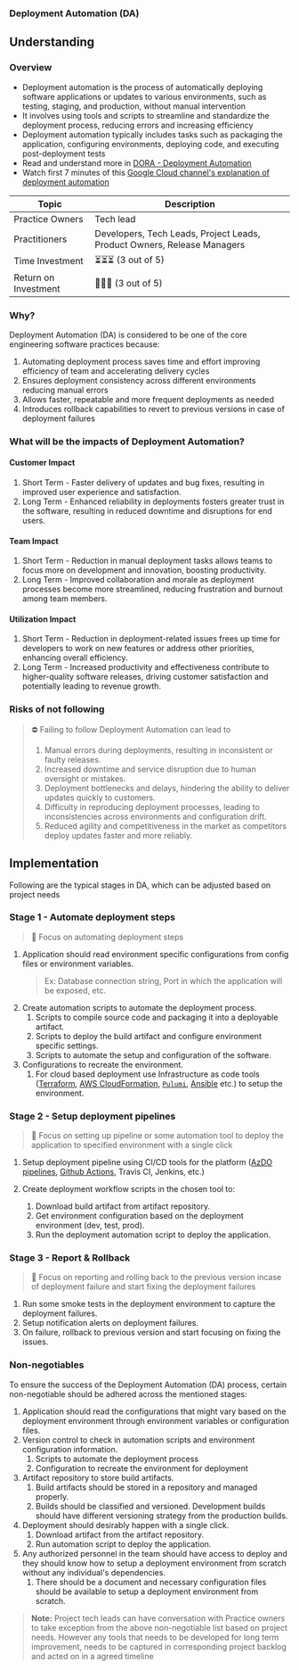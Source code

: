 ### Deployment Automation (DA)


## Understanding

### Overview

- Deployment automation is the process of automatically deploying software
  applications or updates to various environments, such as testing, staging, and
  production, without manual intervention
- It involves using tools and scripts to streamline and standardize the
  deployment process, reducing errors and increasing efficiency
- Deployment automation typically includes tasks such as packaging the
  application, configuring environments, deploying code, and executing
  post-deployment tests
- Read and understand more in
  [DORA - Deployment Automation](https://dora.dev/devops-capabilities/technical/deployment-automation/)
- Watch first 7 minutes of this
  [Google Cloud channel's explanation of deployment automation](https://www.youtube.com/watch?v=rSAkwyhpRfs)

| Topic                  | Description                                                                                                                                                                                    |
| ---------------------- | ---------------------------------------------------------------------------------------------------------------------------------------------------------------------------------------------- |
| Practice Owners        | Tech lead                                                                                                                                                                                      |
| Practitioners          | Developers, Tech Leads, Project Leads, Product Owners, Release Managers                                                                                                                        |
| Time Investment        | ⏳⏳⏳ (3 out of 5)                                                                                                                                                                            |
| Return on Investment   | 🚀🚀🚀 (3 out of 5)                                                                                                                                                                            |

### Why?

Deployment Automation (DA) is considered to be one of the core engineering
software practices because:

1. Automating deployment process saves time and effort improving efficiency of
   team and accelerating delivery cycles
2. Ensures deployment consistency across different environments reducing manual
   errors
3. Allows faster, repeatable and more frequent deployments as needed
4. Introduces rollback capabilities to revert to previous versions in case of
   deployment failures

### What will be the impacts of Deployment Automation?

#### Customer Impact

1. Short Term - Faster delivery of updates and bug fixes, resulting in improved
   user experience and satisfaction.
2. Long Term - Enhanced reliability in deployments fosters greater trust in the
   software, resulting in reduced downtime and disruptions for end users.

#### Team Impact

1. Short Term - Reduction in manual deployment tasks allows teams to focus more
   on development and innovation, boosting productivity.
2. Long Term - Improved collaboration and morale as deployment processes become
   more streamlined, reducing frustration and burnout among team members.

#### Utilization Impact

1. Short Term - Reduction in deployment-related issues frees up time for
   developers to work on new features or address other priorities, enhancing
   overall efficiency.
2. Long Term - Increased productivity and effectiveness contribute to
   higher-quality software releases, driving customer satisfaction and
   potentially leading to revenue growth.

### Risks of not following

> :no_entry: Failing to follow Deployment Automation can lead to
>
> 1. Manual errors during deployments, resulting in inconsistent or faulty
>    releases.
> 2. Increased downtime and service disruption due to human oversight or
>    mistakes.
> 3. Deployment bottlenecks and delays, hindering the ability to deliver updates
>    quickly to customers.
> 4. Difficulty in reproducing deployment processes, leading to inconsistencies
>    across environments and configuration drift.
> 5. Reduced agility and competitiveness in the market as competitors deploy
>    updates faster and more reliably.

## Implementation

Following are the typical stages in DA, which can be adjusted based on project
needs

### Stage 1 - Automate deployment steps

> :checkered_flag: Focus on automating deployment steps

1. Application should read environment specific configurations from config files
   or environment variables.
   > Ex: Database connection string, Port in which the application will be
   > exposed, etc.
2. Create automation scripts to automate the deployment process.
   1. Scripts to compile source code and packaging it into a deployable
      artifact.
   2. Scripts to deploy the build artifact and configure environment specific
      settings.
   3. Scripts to automate the setup and configuration of the software.
3. Configurations to recreate the environment.
   1. For cloud based deployment use Infrastructure as code tools
      ([Terraform](https://www.terraform.io/),
      [AWS CloudFormation](https://aws.amazon.com/cloudformation/),
      [`Pulumi`](https://www.pulumi.com/), [Ansible](https://www.ansible.com/)
      etc.) to setup the environment.

### Stage 2 - Setup deployment pipelines

> :checkered_flag: Focus on setting up pipeline or some automation tool to
> deploy the application to specified environment with a single click

1. Setup deployment pipeline using CI/CD tools for the platform
   ([AzDO pipelines](https://learn.microsoft.com/en-us/azure/devops/pipelines/create-first-pipeline?view=azure-devops&tabs=java%2Ctfs-2018-2%2Cbrowser#prerequisites---azure-devops),
   [Github Actions](https://docs.github.com/en/actions/quickstart), Travis CI,
   Jenkins, etc.)

2. Create deployment workflow scripts in the chosen tool to:
   1. Download build artifact from artifact repository.
   2. Get environment configuration based on the deployment environment (dev,
      test, prod).
   3. Run the deployment automation script to deploy the application.

### Stage 3 - Report & Rollback

> :checkered_flag: Focus on reporting and rolling back to the previous version
> incase of deployment failure and start fixing the deployment failures

1. Run some smoke tests in the deployment environment to capture the deployment
   failures.
2. Setup notification alerts on deployment failures.
3. On failure, rollback to previous version and start focusing on fixing the
   issues.

### Non-negotiables

<!--List concepts in each stage which are non-negotiable for customization to fit
project needs-->

To ensure the success of the Deployment Automation (DA) process, certain
non-negotiable should be adhered across the mentioned stages:

1. Application should read the configurations that might vary based on the
   deployment environment through environment variables or configuration files.
2. Version control to check in automation scripts and environment configuration
   information.
   1. Scripts to automate the deployment process
   2. Configuration to recreate the environment for deployment
3. Artifact repository to store build artifacts.
   1. Build artifacts should be stored in a repository and managed properly.
   2. Builds should be classified and versioned. Development builds should have
      different versioning strategy from the production builds.
4. Deployment should desirably happen with a single click.
   1. Download artifact from the artifact repository.
   2. Run automation script to deploy the application.
5. Any authorized personnel in the team should have access to deploy and they
   should know how to setup a deployment environment from scratch without any
   individual's dependencies.
   1. There should be a document and necessary configuration files should be
      available to setup a deployment environment from scratch.

> **Note:** Project tech leads can have conversation with Practice owners to
> take exception from the above non-negotiable list based on project needs.
> However any tools that needs to be developed for long term improvement, needs
> to be captured in corresponding project backlog and acted on in a agreed
> timeline
